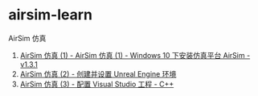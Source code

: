 # airsim-learn

AirSim 仿真

1. [AirSim 仿真 (1) - AirSim 仿真 (1) - Windows 10 下安装仿真平台 AirSim - v1.3.1](<./AirSim%20仿真%20(1)%20-%20Windows%2010%20下安装仿真平台%20AirSim%20-%20v1.3.1.md>)
2. [AirSim 仿真 (2) - 创建并设置 Unreal Engine 环境](<./AirSim%20仿真%20(2)%20-%20创建并设置%20Unreal%20Engine%20环境.md>)
3. [AirSim 仿真 (3) - 配置 Visual Studio 工程 - C++](<./../AirSim%20仿真%20(3)%20-%20配置%20Visual%20Studio%20工程.md>)
